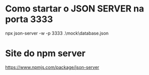# Como startar o JSON SERVER na porta 3333

 npx json-server -w -p 3333 .\mock\database.json

 # Site do npm server

 https://www.npmjs.com/package/json-server